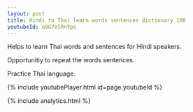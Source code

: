 ```yaml
---
layout: post
title: Hindi to Thai learn words sentences dictionary 108 
youtubeId: u9G7eSRnYps
---
```

 
 
Helps to learn Thai words and sentences for Hindi speakers.

Opportunitiy to repeat the words sentences. 

Practice Thai language. 
 
{% include youtubePlayer.html id=page.youtubeId %}
 
 
{% include analytics.html %}